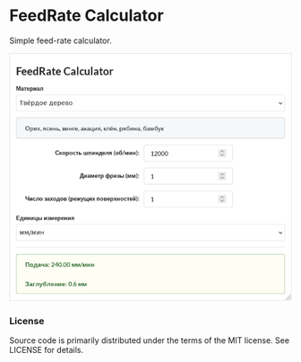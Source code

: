 # FeedRate Calculator

Simple feed-rate calculator.

![Feed-rate calculator](images/feedrate-calculator.png "Feed-rate Calculator")

### License

Source code is primarily distributed under the terms of the MIT license. See LICENSE for details.
